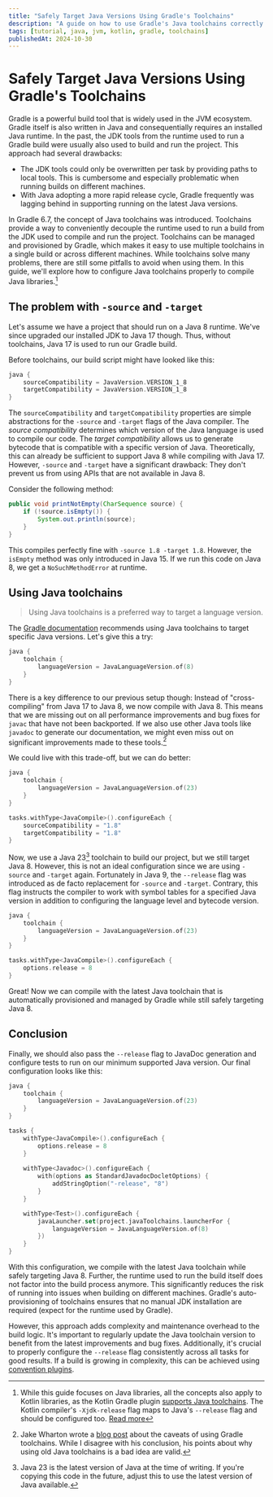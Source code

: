 ```yaml
---
title: "Safely Target Java Versions Using Gradle's Toolchains"
description: "A guide on how to use Gradle's Java toolchains correctly to target specific Java versions without giving up on recent tooling improvements."
tags: [tutorial, java, jvm, kotlin, gradle, toolchains]
publishedAt: 2024-10-30
---
```


# Safely Target Java Versions Using Gradle's Toolchains

Gradle is a powerful build tool that is widely used in the JVM ecosystem. Gradle itself is also written in Java and
consequentially requires an installed Java runtime. In the past, the JDK tools from the runtime used to run a Gradle
build were usually also used to build and run the project. This approach had several drawbacks:

  - The JDK tools could only be overwritten per task by providing paths to local tools. This is cumbersome and
    especially problematic when running builds on different machines.
  - With Java adopting a more rapid release cycle, Gradle frequently was lagging behind in supporting running on the
    latest Java versions.

In Gradle 6.7, the concept of Java toolchains was introduced. Toolchains provide a way to conveniently decouple the
runtime used to run a build from the JDK used to compile and run the project. Toolchains can be managed and provisioned
by Gradle, which makes it easy to use multiple toolchains in a single build or across different machines. While
toolchains solve many problems, there are still some pitfalls to avoid when using them. In this guide, we'll explore how
to configure Java toolchains properly to compile Java libraries.[^kotlin-libraries]


## The problem with `-source` and `-target`

Let's assume we have a project that should run on a Java 8 runtime. We've since upgraded our installed JDK to Java 17
though. Thus, without toolchains, Java 17 is used to run our Gradle build.

Before toolchains, our build script might have looked like this:

```kotlin
java {
    sourceCompatibility = JavaVersion.VERSION_1_8
    targetCompatibility = JavaVersion.VERSION_1_8
}
```

The `sourceCompatibility` and `targetCompatibility` properties are simple abstractions for the `-source` and `-target`
flags of the Java compiler. The _source compatibility_ determines which version of the Java language is used to compile
our code. The _target compatibility_ allows us to generate bytecode that is compatible with a specific version of Java.
Theoretically, this can already be sufficient to support Java 8 while compiling with Java 17. However, `-source` and
`-target` have a significant drawback: They don't prevent us from using APIs that are not available in Java 8.

Consider the following method:

```java
public void printNotEmpty(CharSequence source) {
    if (!source.isEmpty()) {
        System.out.println(source);
    }
}
```

This compiles perfectly fine with `-source 1.8 -target 1.8`. However, the `isEmpty` method was only introduced in Java 15.
If we run this code on Java 8, we get a `NoSuchMethodError` at runtime.


## Using Java toolchains

> Using Java toolchains is a preferred way to target a language version.

The [Gradle documentation](https://docs.gradle.org/current/userguide/building_java_projects.html#sec:java_cross_compilation)
recommends using Java toolchains to target specific Java versions. Let's give this a try:

```kotlin
java {
    toolchain {
        languageVersion = JavaLanguageVersion.of(8)
    }
}
```

There is a key difference to our previous setup though: Instead of "cross-compiling" from Java 17 to Java 8, we now
compile with Java 8. This means that we are missing out on all performance improvements and bug fixes for `javac` that
have not been backported. If we also use other Java tools like `javadoc` to generate our documentation, we might even
miss out on significant improvements made to these tools.[^jake-wharton-gradle-toolchains]

We could live with this trade-off, but we can do better:

```kotlin
java {
    toolchain {
        languageVersion = JavaLanguageVersion.of(23)
    }
}

tasks.withType<JavaCompile>().configureEach {
    sourceCompatibility = "1.8"
    targetCompatibility = "1.8"
}
```

Now, we use a Java 23[^java23] toolchain to build our project, but we still target Java 8. However, this is not an ideal
configuration since we are using `-source` and `-target` again. Fortunately in Java 9, the `--release` flag was
introduced as de facto replacement for `-source` and `-target`. Contrary, this flag instructs the compiler to work with
symbol tables for a specified Java version in addition to configuring the language level and bytecode version.

```kotlin
java {
    toolchain {
        languageVersion = JavaLanguageVersion.of(23)
    }
}

tasks.withType<JavaCompile>().configureEach {
    options.release = 8
}
```

Great! Now we can compile with the latest Java toolchain that is automatically provisioned and managed by Gradle while
still safely targeting Java 8.


## Conclusion

Finally, we should also pass the `--release` flag to JavaDoc generation and configure tests to run on our minimum
supported Java version. Our final configuration looks like this:

```kotlin
java {
    toolchain {
        languageVersion = JavaLanguageVersion.of(23)
    }
}

tasks {
    withType<JavaCompile>().configureEach {
        options.release = 8
    }
    
    withType<Javadoc>().configureEach {
        with(options as StandardJavadocDocletOptions) {
            addStringOption("-release", "8")
        }
    }

    withType<Test>().configureEach {
        javaLauncher.set(project.javaToolchains.launcherFor {
            languageVersion = JavaLanguageVersion.of(8)
        })
    }
}
```

With this configuration, we compile with the latest Java toolchain while safely targeting Java 8. Further, the runtime
used to run the build itself does not factor into the build process anymore. This significantly reduces the risk of
running into issues when building on different machines. Gradle's auto-provisioning of toolchains ensures that no manual
JDK installation are required (expect for the runtime used by Gradle).

However, this approach adds complexity and maintenance overhead to the build logic. It's important to regularly update
the Java toolchain version to benefit from the latest improvements and bug fixes. Additionally, it's crucial to properly
configure the `--release` flag consistently across all tasks for good results. If a build is growing in complexity, this
can be achieved using [convention plugins](https://docs.gradle.org/current/samples/sample_convention_plugins.html#compiling_convention_plugins).


[^jake-wharton-gradle-toolchains]: Jake Wharton wrote a [blog post](https://jakewharton.com/gradle-toolchains-are-rarely-a-good-idea/)
    about the caveats of using Gradle toolchains. While I disagree with his conclusion, his points about why using old
    Java toolchains is a bad idea are valid.

[^java23]: Java 23 is the latest version of Java at the time of writing. If you're copying this code in the future,
    adjust this to use the latest version of Java available.

[^kotlin-libraries]: While this guide focuses on Java libraries, all the concepts also apply to Kotlin libraries, as the
    Kotlin Gradle plugin [supports Java toolchains](https://kotlinlang.org/docs/gradle-configure-project.html#gradle-java-toolchains-support).
    The Kotlin compiler's `-Xjdk-release` flag maps to Java's `--release` flag and should be configured too. [Read more](https://jakewharton.com/kotlins-jdk-release-compatibility-flag/)